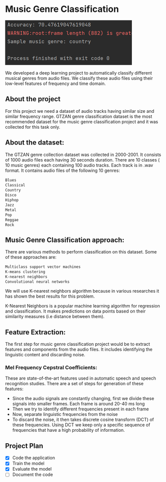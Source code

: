 # Music Genre Classification

![img.png](img.png)

We developed a deep learning project to automatically classify 
different musical genres from audio files. We classify these audio 
files using their low-level features of frequency and time domain.

## About the project

For this project we need a dataset of audio tracks having similar size and 
similar frequency range. GTZAN genre classification dataset is the most 
recommended dataset for the music genre classification project and it was 
collected for this task only.

## About the dataset:

The GTZAN genre collection dataset was collected in 2000-2001. It consists 
of 1000 audio files each having 30 seconds duration. There are 10 classes ( 
10 music genres) each containing 100 audio tracks. Each track is in .wav 
format. It contains audio files of the following 10 genres:

    Blues
    Classical
    Country
    Disco
    Hiphop
    Jazz
    Metal
    Pop
    Reggae
    Rock

## Music Genre Classification approach:

There are various methods to perform classification on this dataset. Some of 
these approaches are:

    Multiclass support vector machines
    K-means clustering
    K-nearest neighbors
    Convolutional neural networks

We will use K-nearest neighbors algorithm because in various researches it 
has shown the best results for this problem.

K-Nearest Neighbors is a popular machine learning algorithm for regression 
and classification. It makes predictions on data points based on their 
similarity measures (i.e distance between them).

## Feature Extraction:

The first step for music genre classification project would be to extract 
features and components from the audio files. It includes identifying the 
linguistic content and discarding noise.

### Mel Frequency Cepstral Coefficients:

These are state-of-the-art features used in automatic speech and speech recognition studies. There are a set of steps for generation of these features:

- Since the audio signals are constantly changing, first we divide these 
signals into smaller frames. Each frame is around 20-40 ms long
- Then we try to identify different frequencies present in each frame
- Now, separate linguistic frequencies from the noise
- To discard the noise, it then takes discrete cosine transform (DCT) of 
  these frequencies. Using DCT we keep only a specific sequence of frequencies 
  that have a high probability of information.

## Project Plan

- [x] Code the application
- [x] Train the model
- [x] Evaluate the model
- [ ] Document the code
